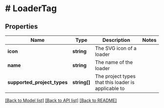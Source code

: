 # # LoaderTag

## Properties

Name | Type | Description | Notes
------------ | ------------- | ------------- | -------------
**icon** | **string** | The SVG icon of a loader |
**name** | **string** | The name of the loader |
**supported_project_types** | **string[]** | The project types that this loader is applicable to |

[[Back to Model list]](../../README.md#models) [[Back to API list]](../../README.md#endpoints) [[Back to README]](../../README.md)
